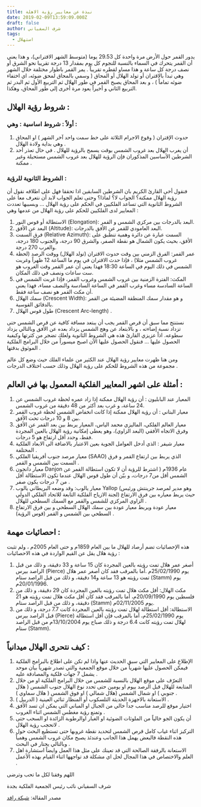 ```yaml
---
title: نبذة عن معايير رؤية الاهلة
date: 2019-02-09T13:59:09.000Z
draft: false
author: شرف السفياني
tags:
  - استهلال
---
```


يدور القمر حول الأرض مرة واحدة كل 29.53 يوما (متوسط الشهر الاقتراني)، و هذا يعني أن القمر يتحرك في السماء بالنسبة للنجوم كل يوم بمقدار 13 درجة تقريبا نحو الشرق أو نصف درجة كل ساعة و هذا مساو لقطره تقريباً .
يمر القمر باطوار مختلفة خلال الشهر وهي تبدأ بالاقتران أو تولد الهلال أو المحاق ( وسمي بالمحاق لمحق ضوئه، اي اختفاء ضوئه تماماً ) ، و بعد المحاق يصبح القمر في طور الهلال ثم التربيع الأول ثم البدر ثم التربيع الثاني و أخيراً يعود مرة أخرى إلى طور المحاق، وهكذا.
 
## شروط رؤية الهلال : 
 
### أولاً : شروط اساسية : وهي : 
 
1. حدوث الإقتران ( وقوع الاجرام الثلاثة على خط سمت واحد آخر الشهر ) او المحاق وهي بداية ولادة الهلال .
2. أن يغرب الهلال بعد غروب الشمس بوقت يسمح بالرؤية للهلال .
في حال تعذر أحد الشرطين الأساسين المذكوران فإن الرؤية للهلال بعد غروب الشمس مستحيلة وغير ممكنة .


 
### الشروط الثانوية للرؤية :
 
فنقول أخي القارئ الكريم بان الشرطين السابقين اذا تحققا فهل على اطلاقه نقول أن رؤية الهلال ممكنة؟ 
الجواب لا؟ 
لماذا؟ 
وحتى تعلم الجواب لابد أن نتعرف معا على الشروط الثانوية التي تساعد الفلكيين في الحكم على رؤية الهلال ... وبسببها تعددت المعايير لدى الفلكيين للحكم على رؤية الهلال من عدمها وهي :
 
1. الاستطالة أو قوس النور (Elongation): البعد بالدرجات بين مركزي الشمس و القمر. 
2. البعد عن الأفق (Altitude): البعد العامودي للقمر عن الأفق بالدرجات.
3. فرق السمت (Relative Azimuth): السمت عبارة عن دائرة وهمية تنطبق على الأفق، بحيث يكون الشمال هو نقطة الصفر، والشرق 90 درجة، والجنوب 180 درجة، والغرب 270 درجة.
4. عمر القمر: الفرق الزمني بين وقت حدوث الاقتران (تولد الهلال) ووقت الرصد (لحظة غروب الشمس مثلا) ، فإذا حدث الاقتران في يوم ما الساعة 12 ظهراً وغربت الشمس في ذلك اليوم في الساعة 18:30 فهذا يعني أن عمر القمر وقت الغروب هو ست ساعات ونصف في ذلك المكان.
5. المكث: الفترة الزمنية بين غروب الشمس وغروب القمر، فإذا غربت الشمس في الساعة السادسة مساء وغرب القمر في الساعة السادسة والنصف مساء، فهذا يعني أن مكث القمر هو نصف ساعة فقط.
6. سمك الهلال (Crescent Width): و هو مقدار سمك المنطقة المضيئة من القمر بالدقائق القوسية.
7. طول قوس الهلال (Crescent Arc-length) .
 
نستنتج مما سبق أن قرص القمر يجب أن يبتعد مسافة كافية عن قرص الشمس حتى تزداد نسبة إضاءته ، و بالابتعاد عن وهج الشمس يزداد بعده عن الأفق وبالتالي يزداد سطوعه.
اذاً عزيزي القارئ هذه هي الشروط الثانوية ولعلك تضجر من كثرتها وكيفية الحصول عليها ... فنقول الحصول عليها الآن اصبح ميسوراً من خلال البرامج الفلكية الموثوق بدقتها .
 
ومن هنا ظهرت معايير رؤية الهلال عند الكثير من علماء الفلك حيث وضع كل عالم مجموعة من هذه الشروط للحكم على رؤية الهلال وذلك حسب اختلاف الدرجات .

## أمثلة على اشهر المعايير الفلكية المعمول بها في العالم :
 
1. المعيار عند البابليون : أن رؤية الهلال ممكنة إذا زاد عمره لحظة غروب الشمس عن 24 ساعة، و غرب بعد أكثر من 48 دقيقة من غروب الشمس.
2. معيار البتاني : أن رؤية الهلال ممكنة إذا كانت انخفاض الشمس لحظة غروب القمر بين 8 و 10 درجات تحت الأفق.
3. معيار العالم الفلكي، الماليزي محمد الياس، المعيار يربط بين بعد القمر عن الأفق وفرق الاتجاه الأفقي (البعد الزاوي)، وهو يعطي إمكانية رؤية الهلال بالعين المجردة فقط، وحدد أقل ارتفاع هو 5 درجات.
4. معيار شيفر : الذي أدخل العوامل الجوية بعين الاعتبار بالاضافة الى الابعاد الفلكية المختلفة .
5. معيار مرصد جنوب أفريقيا الفلكي (SAAO) الذي يربط بين ارتفاع القمر و فرق السمت بين الشمس و القمر .
6. معيار دانجون Danjon عام 1936م ( اشترط للرؤية أن لا تكون استطالة القمر عن الشمس أقل من7 درجات، و بيّن أن طول قوس الهلال عندما تكون الاستطالة أقل من 7 درجات يكون صفر .
7. معيار يالوب: وقد وضعه البريطاني يالوب Yallop (وهو مدير لمرصد جرينتش ورئيس لجنة الازياح الفلكية التابعة للاتحاد الفلكي الدولي) حيث يربط معياره بين فرق الارتفاع الزاوي المركزي للشمس والقمر مع السمك السطحي للهلال .
8. معيار عودة ويربط معيار عودة بين سمك الهلال السطحي و بين فرق الارتفاع السطحي بين الشمس و القمر (قوس الرؤية) .
 
## احصائيات مهمة :
 
هذه الإحصائيات تضم أرصاد للهلال ما بين العام 1859م و حتى العام 2005م ، ولم تثبت رؤية هلال يقل عن القيم الواردة في هذه الاحصائيات :
 
1. أصغر عمر هلال تمت رؤيته بالعين المجردة كان 15 ساعة و 33 دقيقة، و ذلك من قبل الراصد بيرس (Pierce) يوم 25/02/1990م .أما بالمرقب فقد كان أصغر عمر هلال تمت رؤيته هو 13 ساعة و14 دقيقة، و ذلك من قبل الراصد ستام (Stamm) يوم 20/01/1996م.
2. مكث الهلال: أقل مكث هلال تمت رؤيته بالعين المجردة كان 29 دقيقة، و ذلك من فلسطين يوم 20/09/1990م، أما بالمرقب فقد كان أقل مكث هلال تمت رؤيته هو 21 دقيقة، و ذلك من قبل الراصد ستام (Stamm) يوم 02/11/2005م.
3. الاستطالة: أقل استطالة لهلال تمت رؤيته بالعين المجردة كانت 7.7 درجة، و ذلك من قبل الراصد بيرس (Pierce) يوم 25/02/1990م، أما بالمرقب فإن أقل استطالة لهلال تمت رؤيته كانت 6.4 درجة و ذلك صباح يوم 13/10/2004م من قبل الراصد ستام (Stamm).



## كيف نتحرى الهلال ميدانياً :
 
1. الإطلاع على المعايير التي سبق الحديث عنها واذا لم تكن على اطلاع بالبرامج الفلكية فيمكن الحصول عليها شهرياً من خلال موقع الجمعية والتي تصدر شهرياً بيان موحد يشمل 7 جهات فلكية والمصادقة عليه .
2. التعرّف على موقع الهلال بالنسبة للشمس من خلال البرامج الفلكية او من خلال المتابعة للهلال قبل الرصد بيوم او يومين حتى تحدد نوع الهلال جنوب الشمس ( هلال جنوبي ) او شمال الشمس (هلال شمالي ) او فوق الشمس ( هلال سماوي ) .
3. الاستعانة بالاجهزة الحديثة التلسكوب أو المنظار ثنائي العينية ( الدربيل ) .
4. اختيار موقع للرصد مناسب جداً خالي من الجبال او المباني التي يمكن ان تسد الأفق وتمنع رؤية مغطس الشمس اثناء الغروب .
5. أن يكون الجو خالياً من الملوثات الضوئية او الغبار اوالرطوبة الزائدة او السحب حتى لاتحجب رؤية الهلال .
6. التركيز اثناء غياب كامل قرص الشمس لتحديد نقطة غروبها حتى تستطيع البحث حول هذه النقطة فالبعض يهمل هذا الجانب وعندئذ يصبح مكان غروب الشمس وهمياً وبالتالي يحتار في البحث .
7. الاستعانة بالرفقة الصالحة التي قد تعينك على مثل هذا العمل وايضاً استشارة اهل العلم والاختصاص في هذا المجال لحل اي مشكلة قد تواجهها اثناء القيام بهذه الأعمل .
 
اللهم وفقنا لكل ما تحب وترضى

شرف السفياني
نائب رئيس الجمعية الفلكية بجدة


مصدر المقالة: [شبكة رافد](https://rafed.net/calendar/view.php?type=c_art&atid=24:%D9%86%D8%A8%D8%B0%D8%A9%20%D8%B9%D9%86%20%D9%85%D8%B9%D8%A7%D9%8A%D9%8A%D8%B1%20%D8%B1%D8%A4%D9%8A%D8%A9%20%D8%A7%D9%84%D8%A3%D9%87%D9%84%D8%A9)
